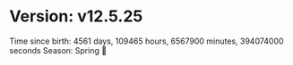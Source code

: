 # Version: v12.5.25
Time since birth: 4561 days, 109465 hours, 6567900 minutes, 394074000 seconds
Season: Spring 🌸

